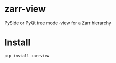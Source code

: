 # zarr-view
PySide or PyQt tree model-view for a Zarr hierarchy

# Install
```
pip install zarrview
```
